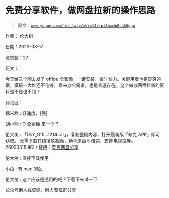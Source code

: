 # 免费分享软件，做网盘拉新的操作思路

> 原文：[`www.yuque.com/for_lazy/xkrm14/ipl8mxdp8c4h5gqo`](https://www.yuque.com/for_lazy/xkrm14/ipl8mxdp8c4h5gqo)



作者： 伦大树



日期：2023-03-17



点赞数：27



正文：



今天给三个圈友发了 office 全家桶，一键安装，省时省力。关键用着也是舒爽的很，模板一大堆还不花钱。看来办公需求，也是普遍存在，这个做成网盘拉新的资料是不是也不错？



评论区：



糯米糕 : 好速度，[强]



胡小帅 : O 全家桶 来一个？



伦大树 : 「LKY_Offi...1214.rar」，复制整段内容，打开最新版「夸克 APP」即可获取。 无需下载在线播放视频，畅享原画 5 倍速，支持电视投屏。 /!6093318JiC!:/ 链接：[夸克网盘分享](https://pan.quark.cn/s/cf908fcf2399)



伦大树 : 直接下载使用



小鱼 : 有 mac 的么



伦大树 : 这个应该是通用的吧？下载下来试一下



公众号懒人找资源，懒人专属群分享

